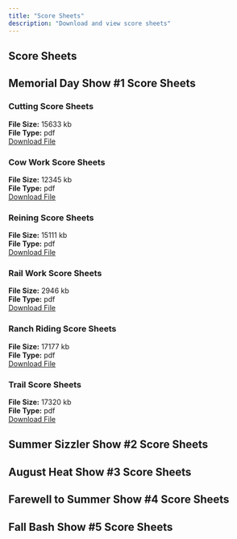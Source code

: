 ```yaml
---
title: "Score Sheets"
description: "Download and view score sheets"
---
```


## Score Sheets 

## **Memorial Day Show #1 Score Sheets**

### Cutting Score Sheets
**File Size:** 15633 kb  
**File Type:** pdf  
[Download File](/score-sheets/files/memorial_day_show_1_-_cutting_score_sheets.pdf)

### Cow Work Score Sheets
**File Size:** 12345 kb  
**File Type:** pdf  
[Download File](/score-sheets/files/memorial_day_show_1_-_cow_work_score_sheets.pdf)

### Reining Score Sheets
**File Size:** 15111 kb  
**File Type:** pdf  
[Download File](/score-sheets/files/memorial_day_show_1_-_reining_score_sheets.pdf)

### Rail Work Score Sheets
**File Size:** 2946 kb  
**File Type:** pdf  
[Download File](/score-sheets/files/memorial_day_show_1_-_rail_work_score_sheets.pdf)

### Ranch Riding Score Sheets
**File Size:** 17177 kb  
**File Type:** pdf  
[Download File](/score-sheets/files/memorial_day_show_1_-_ranch_riding_score_sheets.pdf)

### Trail Score Sheets
**File Size:** 17320 kb  
**File Type:** pdf  
[Download File](/score-sheets/files/memorial_day_show_1_-_trail_score_sheets.pdf)

## **Summer Sizzler Show #2 Score Sheets**

## **August Heat Show #3 Score Sheets**

## **Farewell to Summer Show #4 Score Sheets**

## **Fall Bash Show #5 Score Sheets**
